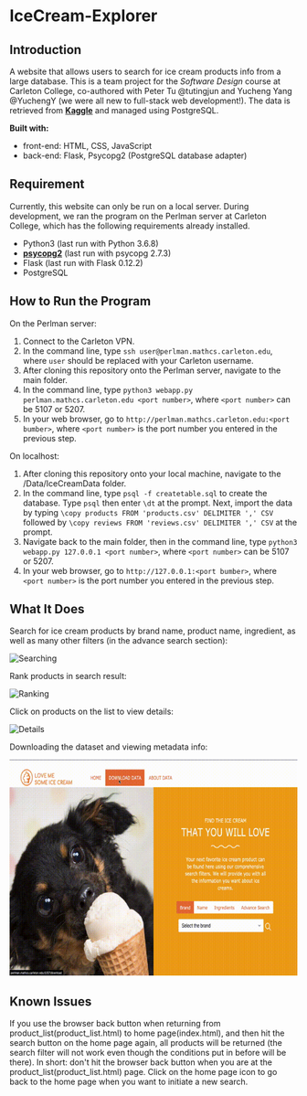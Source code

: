 # IceCream-Explorer

## Introduction
A website that allows users to search for ice cream products info from a large database. This is a team project for the _Software Design_ course at Carleton College, co-authored with Peter Tu @tutingjun and Yucheng Yang @YuchengY (we were all new to full-stack web development!). The data is retrieved from [**Kaggle**](https://www.kaggle.com/tysonpo/ice-cream-dataset) and managed using PostgreSQL. 

**Built with:**
- front-end: HTML, CSS, JavaScript 
- back-end: Flask, Psycopg2 (PostgreSQL database adapter)


## Requirement 
Currently, this website can only be run on a local server. During development, we ran the program on the Perlman server at Carleton College, which has the following requirements already installed. 

- Python3 (last run with Python 3.6.8)
- [**psycopg2**](https://pypi.org/project/psycopg2/) (last run with psycopg 2.7.3)
- Flask (last run with Flask 0.12.2)
- PostgreSQL


## How to Run the Program 
On the Perlman server:
1. Connect to the Carleton VPN.
2. In the command line, type `ssh user@perlman.mathcs.carleton.edu`, where `user` should be replaced with your Carleton username.
3. After cloning this repository onto the Perlman server, navigate to the main folder. 
4. In the command line, type `python3 webapp.py perlman.mathcs.carleton.edu <port number>`, where `<port number>` can be 5107 or 5207.
5. In your web browser, go to `http://perlman.mathcs.carleton.edu:<port bumber>`, where `<port number>` is the port number you entered in the previous step.


On localhost:
1. After cloning this repository onto your local machine, navigate to the /Data/IceCreamData folder.
2. In the command line, type `psql -f createtable.sql` to create the database. Type `psql` then enter `\dt` at the prompt. Next, import the data by typing `\copy products FROM 'products.csv' DELIMITER ',' CSV` followed by `\copy reviews FROM 'reviews.csv' DELIMITER ',' CSV` at the prompt. 
3. Navigate back to the main folder, then in the command line, type `python3 webapp.py 127.0.0.1 <port number>`, where `<port number>` can be 5107 or 5207.
4. In your web browser, go to `http://127.0.0.1:<port bumber>`, where `<port number>` is the port number you entered in the previous step.


## What It Does
Search for ice cream products by brand name, product name, ingredient, as well as many other filters (in the advance search section):

![Searching](demo/search.gif)

Rank products in search result:

![Ranking](demo/rank.gif)


Click on products on the list to view details:

![Details](demo/detail.gif)


Downloading the dataset and viewing metadata info: 

![Download](demo/download.gif "Downloading data and Viewing Metadata")


## Known Issues
If you use the browser back button when returning from product_list(product_list.html) to home page(index.html), and then hit the search button on the home page again, all products will be returned (the search filter will not work even though the conditions put in before will be there). In short: don't hit the browser back button when you are at the product_list(product_list.html) page. Click on the home page icon to go back to the home page when you want to initiate a new search.
